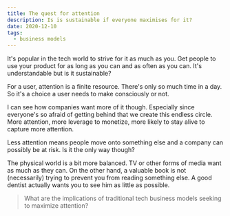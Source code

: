 ```yaml
---
title: The quest for attention
description: Is is sustainable if everyone maximises for it?
date: 2020-12-10
tags:
  - business models
---
```

It's popular in the tech world to strive for it as much as you. Get people to use your product for as long as you can and as often as you can. It's understandable but is it sustainable? 

For a user, attention is a finite resource. There's only so much time in a day. So it's a choice a user needs to make consciously or not.

I can see how companies want more of it though. Especially since everyone's so afraid of getting behind that we create this endless circle. More attention, more leverage to monetize, more likely to stay alive to capture more attention.

Less attention means people move onto something else and a company can possibly be at risk. Is it the only way though? 

The physical world is a bit more balanced. TV or other forms of media want as much as they can. On the other hand, a valuable book is not (necessarily) trying to prevent you from reading something else. A good dentist actually wants you to see him as little as possible.

>What are the implications of traditional tech business models seeking to maximize attention?